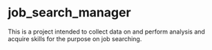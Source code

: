 # job_search_manager
This is a project intended to collect data on and perform analysis and acquire skills for the purpose on job searching. 
